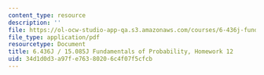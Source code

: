 ```yaml
---
content_type: resource
description: ''
file: https://ol-ocw-studio-app-qa.s3.amazonaws.com/courses/6-436j-fundamentals-of-probability-fall-2018/34d1d0d3a97fe76380206c4f07f5cfcb_MIT6_436JF18_hw12.pdf
file_type: application/pdf
resourcetype: Document
title: 6.436J / 15.085J Fundamentals of Probability, Homework 12
uid: 34d1d0d3-a97f-e763-8020-6c4f07f5cfcb
---
```

